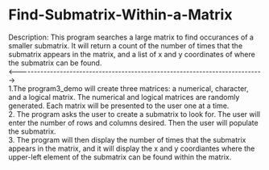 # Find-Submatrix-Within-a-Matrix

Description: This program searches a large matrix to find occurances of a smaller submatrix. It will return a count of the number of times that the submatrix appears in the matrix, and a list of x and y coordinates of where the submatrix can be found.<br>
<----------------------------------------------------------------------------><br>
1.The program3_demo will create three matrices: a numerical, character, and a logical matrix. The numerical and logical matrices are randomly generated. Each matrix will be presented to the user one at a time.<br>
2. The program asks the user to create a submatrix to look for. The user will enter the number of rows and columns desired. Then the user will populate the submatrix.<br>
3. The program will then display the number of times that the submatrix appears in the matrix, and it will display the x and y coordiantes where the upper-left element of the submatrix can be found within the matrix.
